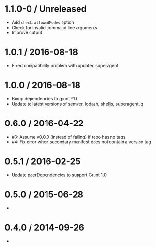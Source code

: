 # 1.1.0-0 / Unreleased
  * Add `check.allowedModes` option
  * Check for invalid command line arguments
  * Improve output

# 1.0.1 / 2016-08-18
  * Fixed compatibility problem with updated superagent

# 1.0.0 / 2016-08-18
  * Bump dependencies to grunt ^1.0
  * Update to latest versions of semver, lodash, shelljs, superagent, q

# 0.6.0 / 2016-04-22
  * #3: Assume v0.0.0 (instead of failing) if repo has no tags
  * #4: Fix error when secondary manifest does not contain a version tag

# 0.5.1 / 2016-02-25
  * Update peerDependencies to support Grunt 1.0

# 0.5.0 / 2015-06-28
  * 

# 0.4.0 / 2014-09-26
  * 
